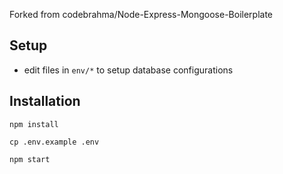 Forked from codebrahma/Node-Express-Mongoose-Boilerplate

## Setup

- edit files in `env/*` to setup database configurations

## Installation

```
npm install

cp .env.example .env

npm start
```
